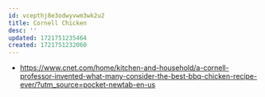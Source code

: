 ```yaml
---
id: vcepthj8e3odwyvwm3wk2u2
title: Cornell Chicken
desc: ''
updated: 1721751235464
created: 1721751232060
---
```


- https://www.cnet.com/home/kitchen-and-household/a-cornell-professor-invented-what-many-consider-the-best-bbq-chicken-recipe-ever/?utm_source=pocket-newtab-en-us
